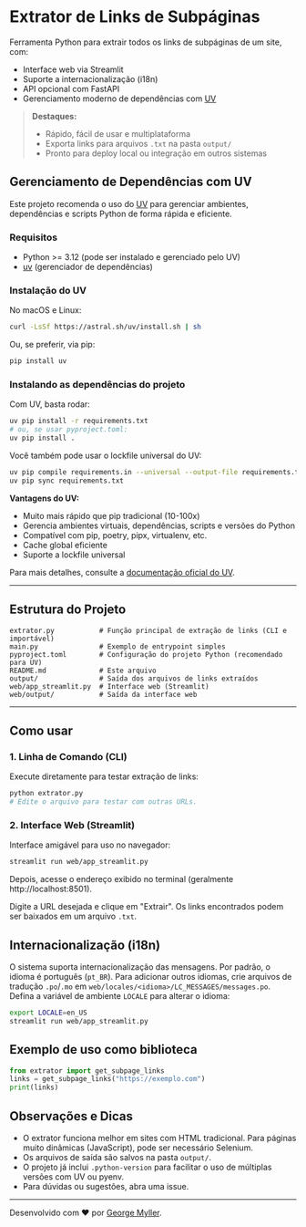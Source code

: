 
# Extrator de Links de Subpáginas

Ferramenta Python para extrair todos os links de subpáginas de um site, com:
- Interface web via Streamlit
- Suporte a internacionalização (i18n)
- API opcional com FastAPI
- Gerenciamento moderno de dependências com [UV](https://docs.astral.sh/uv/)

> **Destaques:**
> - Rápido, fácil de usar e multiplataforma
> - Exporta links para arquivos `.txt` na pasta `output/`
> - Pronto para deploy local ou integração em outros sistemas



## Gerenciamento de Dependências com UV

Este projeto recomenda o uso do [UV](https://docs.astral.sh/uv/) para gerenciar ambientes, dependências e scripts Python de forma rápida e eficiente.

### Requisitos

- Python >= 3.12 (pode ser instalado e gerenciado pelo UV)
- [uv](https://docs.astral.sh/uv/) (gerenciador de dependências)

### Instalação do UV

No macOS e Linux:

```bash
curl -LsSf https://astral.sh/uv/install.sh | sh
```

Ou, se preferir, via pip:

```bash
pip install uv
```

### Instalando as dependências do projeto

Com UV, basta rodar:

```bash
uv pip install -r requirements.txt
# ou, se usar pyproject.toml:
uv pip install .
```

Você também pode usar o lockfile universal do UV:

```bash
uv pip compile requirements.in --universal --output-file requirements.txt
uv pip sync requirements.txt
```

**Vantagens do UV:**
- Muito mais rápido que pip tradicional (10-100x)
- Gerencia ambientes virtuais, dependências, scripts e versões do Python
- Compatível com pip, poetry, pipx, virtualenv, etc.
- Cache global eficiente
- Suporte a lockfile universal

Para mais detalhes, consulte a [documentação oficial do UV](https://docs.astral.sh/uv/).

---

## Estrutura do Projeto

```
extrator.py           # Função principal de extração de links (CLI e importável)
main.py               # Exemplo de entrypoint simples
pyproject.toml        # Configuração do projeto Python (recomendado para UV)
README.md             # Este arquivo
output/               # Saída dos arquivos de links extraídos
web/app_streamlit.py  # Interface web (Streamlit)
web/output/           # Saída da interface web
```

---


## Como usar

### 1. Linha de Comando (CLI)

Execute diretamente para testar extração de links:

```bash
python extrator.py
# Edite o arquivo para testar com outras URLs.
```

### 2. Interface Web (Streamlit)

Interface amigável para uso no navegador:

```bash
streamlit run web/app_streamlit.py
```
Depois, acesse o endereço exibido no terminal (geralmente http://localhost:8501).

Digite a URL desejada e clique em "Extrair". Os links encontrados podem ser baixados em um arquivo `.txt`.



## Internacionalização (i18n)

O sistema suporta internacionalização das mensagens. Por padrão, o idioma é português (`pt_BR`).
Para adicionar outros idiomas, crie arquivos de tradução `.po`/`.mo` em `web/locales/<idioma>/LC_MESSAGES/messages.po`.
Defina a variável de ambiente `LOCALE` para alterar o idioma:

```bash
export LOCALE=en_US
streamlit run web/app_streamlit.py
```


## Exemplo de uso como biblioteca

```python
from extrator import get_subpage_links
links = get_subpage_links("https://exemplo.com")
print(links)
```


## Observações e Dicas

- O extrator funciona melhor em sites com HTML tradicional. Para páginas muito dinâmicas (JavaScript), pode ser necessário Selenium.
- Os arquivos de saída são salvos na pasta `output/`.
- O projeto já inclui `.python-version` para facilitar o uso de múltiplas versões com UV ou pyenv.
- Para dúvidas ou sugestões, abra uma issue.

---

Desenvolvido com ❤️ por [George Myller](https://github.com/GeorgeMyller).
